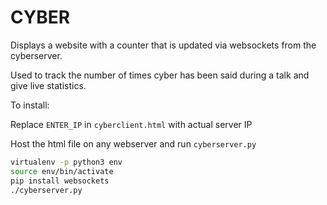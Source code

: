 # CYBER

Displays a website with a counter that is updated via websockets from the cyberserver.

Used to track the number of times cyber has been said during a talk and give live statistics.

To install:

Replace `ENTER_IP` in `cyberclient.html` with actual server IP

Host the html file on any webserver and run `cyberserver.py`

```bash
virtualenv -p python3 env
source env/bin/activate
pip install websockets
./cyberserver.py
```

